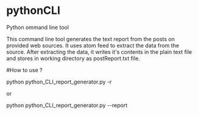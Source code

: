 # pythonCLI
Python ommand line tool

This command line tool generates the text report from the posts on provided web sources. It uses atom feed to extract the data
from the source. After extracting the data, it writes it's contents in the plain text file and stores in working directory as 
postReport.txt file.

#How to use ?

python python_CLI_report_generator.py -r

or

python  python_CLI_report_generator.py --report
